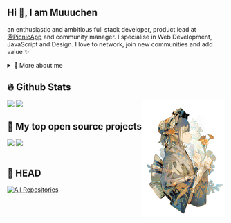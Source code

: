   ## Hi 👋, I am **Muuuchen** 
  an enthusiastic and ambitious full stack developer, product lead at [@PicnicApp](https://www.linkedin.com/company/get-picnic/mycompany/) and community manager. I specialise in Web Development, JavaScript and Design. I love to network, join new communities and add value ✨

<div>
<details>
  <summary>🧑 More about me</summary>

- 🔭 I’m currently on a journey to build **great** things

- 🌱 I’m currently learning **everything** 🤓

- 🤝 I’m looking for help with **finding projects to contribute to!**

- 💬 Ask me about **open source, web development, and community management**

- 📫 Reach me out at **745754920@qq.com**

</details>
  
</p>
  

## 🔥 Github Stats

<img align="right" width="38%" src="https://github.com/Muuuchen/Muuuchen/blob/main/images/108807949_p0.png"/>

  <a href="https://github.com/Muuuchen"><img width="50%" src="https://github-readme-stats.vercel.app/api?username=Muuuchen&theme=radical&title_color=ff3068?"></a>
  <a href="https://github.com/Muuuchen"><img width="50%" src="http://github-readme-streak-stats.herokuapp.com/?user=Muuuchen&theme=radical&date_format=M%20j%5B%2C%20Y%5D&ring=ff3068&fire=ff3068&sideNums=ff3068"></a>

## 📘 My top open source projects


<!-- Awesome repo 比较好的仓库-->
<a href="https://github.com/Muuuchen/Yolo_tensorrt_lidar">
<img src="https://github-readme-stats-git-masterrstaa-rickstaa.vercel.app/api/pin/?username=Muuuchen&repo=Yolo_tensorrt_lidar&theme=dark&bg_color=121212&hide_border=true" /></a>
<a href="https://github.com/Muuuchen/SCH_Model">
<img src="https://github-readme-stats-git-masterrstaa-rickstaa.vercel.app/api/pin/?username=Muuuchen&repo=SCH_Model&theme=dark&bg_color=121212&hide_border=true" /></a><br><br>
  

## 🧠 HEAD
<p align="left">
  <a href="https://github.com/Muuuchen?tab=repositories&sort=stargazers"><img alt="All Repositories" title="All Repositories" src="https://custom-icon-badges.herokuapp.com/badge/-All%20Repos-2962FF?style=for-the-badge&logoColor=white&logo=repo"/></a>
</p>


